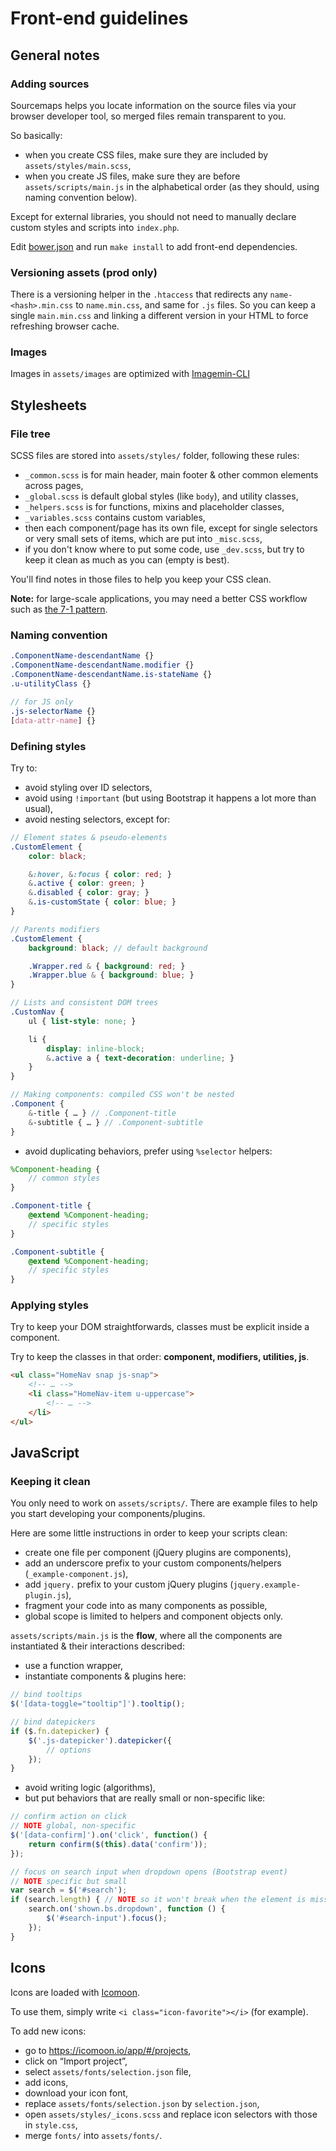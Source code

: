 # Front-end guidelines

## General notes

### Adding sources

Sourcemaps helps you locate information on the source files via your browser developer tool, so merged files remain transparent to you.

So basically:

- when you create CSS files, make sure they are included by `assets/styles/main.scss`,
- when you create JS files, make sure they are before `assets/scripts/main.js` in the alphabetical order (as they should, using naming convention below).

Except for external libraries, you should not need to manually declare custom styles and scripts into `index.php`.

Edit [bower.json](bower.json) and run `make install` to add front-end dependencies.

### Versioning assets (prod only)

There is a versioning helper in the `.htaccess` that redirects any `name-<hash>.min.css` to `name.min.css`, and same for `.js` files. So you can keep a single `main.min.css` and linking a different version in your HTML to force refreshing browser cache.

### Images

Images in `assets/images` are optimized with [Imagemin-CLI](https://github.com/imagemin/imagemin-cli)

## Stylesheets

### File tree

SCSS files are stored into `assets/styles/` folder, following these rules:

- `_common.scss` is for main header, main footer & other common elements across pages,
- `_global.scss` is default global styles (like `body`), and utility classes,
- `_helpers.scss` is for functions, mixins and placeholder classes,
- `_variables.scss` contains custom variables,
- then each component/page has its own file, except for single selectors or very small sets of items, which are put into `_misc.scss`,
- if you don't know where to put some code, use `_dev.scss`, but try to keep it clean as much as you can (empty is best).

You'll find notes in those files to help you keep your CSS clean.

**Note:** for large-scale applications, you may need a better CSS workflow such as [the 7-1 pattern](http://sass-guidelin.es/#the-7-1-pattern).

### Naming convention

```scss
.ComponentName-descendantName {}
.ComponentName-descendantName.modifier {}
.ComponentName-descendantName.is-stateName {}
.u-utilityClass {}

// for JS only
.js-selectorName {}
[data-attr-name] {}
```

### Defining styles

Try to:

- avoid styling over ID selectors,
- avoid using `!important` (but using Bootstrap it happens a lot more than usual),
- avoid nesting selectors, except for:

```scss
// Element states & pseudo-elements
.CustomElement {
    color: black;

    &:hover, &:focus { color: red; }
    &.active { color: green; }
    &.disabled { color: gray; }
    &.is-customState { color: blue; }
}

// Parents modifiers
.CustomElement {
    background: black; // default background

    .Wrapper.red & { background: red; }
    .Wrapper.blue & { background: blue; }
}

// Lists and consistent DOM trees
.CustomNav {
    ul { list-style: none; }

    li {
        display: inline-block;
        &.active a { text-decoration: underline; }
    }
}

// Making components: compiled CSS won't be nested
.Component {
    &-title { … } // .Component-title
    &-subtitle { … } // .Component-subtitle
}
```

- avoid duplicating behaviors, prefer using `%selector` helpers:

```scss
%Component-heading {
    // common styles
}

.Component-title {
    @extend %Component-heading;
    // specific styles
}

.Component-subtitle {
    @extend %Component-heading;
    // specific styles
}
```

### Applying styles

Try to keep your DOM straightforwards, classes must be explicit inside a component.

Try to keep the classes in that order: **component, modifiers, utilities, js**.

```html
<ul class="HomeNav snap js-snap">
    <!-- … -->
    <li class="HomeNav-item u-uppercase">
        <!-- … -->
    </li>
</ul>
```




## JavaScript

### Keeping it clean

You only need to work on `assets/scripts/`. There are example files to help you start developing your components/plugins.

Here are some little instructions in order to keep your scripts clean:

- create one file per component (jQuery plugins are components),
- add an underscore prefix to your custom components/helpers (`_example-component.js`),
- add `jquery.` prefix to your custom jQuery plugins (`jquery.example-plugin.js`),
- fragment your code into as many components as possible,
- global scope is limited to helpers and component objects only.

`assets/scripts/main.js` is the **flow**, where all the components are instantiated & their interactions described:

- use a function wrapper,
- instantiate components & plugins here:

```javascript
// bind tooltips
$('[data-toggle="tooltip"]').tooltip();

// bind datepickers
if ($.fn.datepicker) {
    $('.js-datepicker').datepicker({
        // options
    });
}
```

- avoid writing logic (algorithms),
- but put behaviors that are really small or non-specific like:

```javascript
// confirm action on click
// NOTE global, non-specific
$('[data-confirm]').on('click', function() {
    return confirm($(this).data('confirm'));
});

// focus on search input when dropdown opens (Bootstrap event)
// NOTE specific but small
var search = $('#search');
if (search.length) { // NOTE so it won't break when the element is missing
    search.on('shown.bs.dropdown', function () {
        $('#search-input').focus();
    });
}
```




## Icons
Icons are loaded with [Icomoon](https://icomoon.io/app/).

To use them, simply write `<i class="icon-favorite"></i>` (for example).

To add new icons:
- go to https://icomoon.io/app/#/projects,
- click on “Import project”,
- select `assets/fonts/selection.json` file,
- add icons,
- download your icon font,
- replace `assets/fonts/selection.json` by `selection.json`,
- open `assets/styles/_icons.scss` and replace icon selectors with those in `style.css`,
- merge `fonts/` into `assets/fonts/`.
